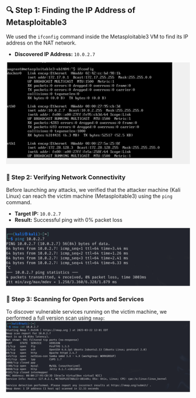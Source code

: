 
## 🔍 Step 1: Finding the IP Address of Metasploitable3

We used the `ifconfig` command inside the Metasploitable3 VM to find its IP address on the NAT network.

- **Discovered IP Address:** `10.0.2.7`

![Metasploitable3 IP Address](Screenshots/A-FindIP-Metasplot.png)


### 🔁 Step 2: Verifying Network Connectivity

Before launching any attacks, we verified that the attacker machine (Kali Linux) can reach the victim machine (Metasploitable3) using the `ping` command.

- **Target IP:** `10.0.2.7`
- **Result:** Successful ping with 0% packet loss



![Ping Test from Kali to Metasploitable](Screenshots/B-Connect.png)
### 🔎 Step 3: Scanning for Open Ports and Services

To discover vulnerable services running on the victim machine, we performed a full version scan using `nmap`:
![Metasploitable3 IP Address](Screenshots/C-FindPorts.png)



